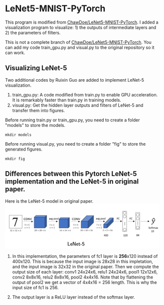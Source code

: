 # LeNet5-MNIST-PyTorch

This program is modified from [ChawDoe/LeNet5-MNIST-PyTorch](https://github.com/ChawDoe/LeNet5-MNIST-PyTorch). I added a visualization program to visualize: 1) the outputs of intermediate layers and 2) the parameters of filters.

This is not a complete branch of [ChawDoe/LeNet5-MNIST-PyTorch](https://github.com/ChawDoe/LeNet5-MNIST-PyTorch). You can add my code train_gpu.py and visual.py to the original repository so it can work.

## Visualizing LeNet-5

Two additional codes by Ruixin Guo are added to implement LeNet-5 visualization.
1. train_gpu.py: A code modified from train.py to enable GPU acceleration. It is remarkably faster than train.py in training models.
2. visual.py: Get the hidden layer outputs and filters of LeNet-5 and transfer them into figures.

Before running train.py or train_gpu.py, you need to create a folder "models" to store the models.
```
mkdir models
```
Before running visual.py, you need to create a folder "fig" to store the generated figures.
```
mkdir fig
```

## Differences between this Pytorch LeNet-5 implementation and the LeNet-5 in original paper.
Here is the LeNet-5 model in original paper.
![](./LeNet-5.png)

1. In this implementation, the parameters of fc1 layer is **256**x120 instead of 400x120. This is because the input image is 28x28 in this impletation, and the input image is 32x32 in the original paper. Then we compute the output size of each layer:
conv1    24x24x6, 
relu1    24x24x6, 
pool1    12x12x6, 
conv2    8x8x16, 
relu2    8x8x16, 
pool2    4x4x16. 
Note that by flattening the output of pool2 we get a vector of 4x4x16 = 256 length. This is why the input size of fc1 is 256.

2. The output layer is a ReLU layer instead of the softmax layer.
